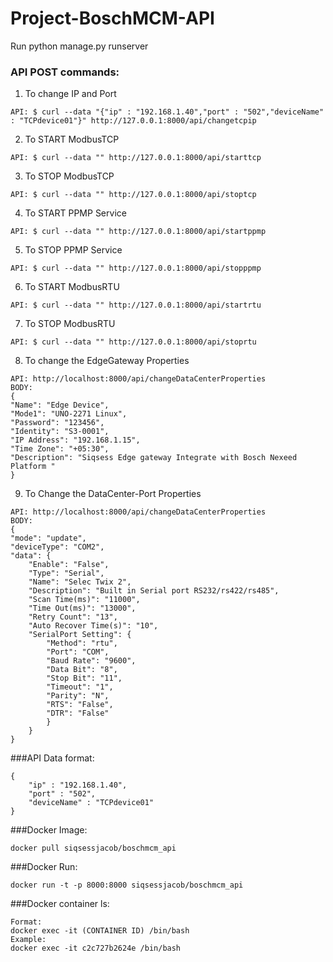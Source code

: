 # Project-BoschMCM-API

Run python manage.py runserver

### API POST commands:
  1. To change IP and Port

    API: $ curl --data "{"ip" : "192.168.1.40","port" : "502","deviceName" : "TCPdevice01"}" http://127.0.0.1:8000/api/changetcpip
  2. To START ModbusTCP

    API: $ curl --data "" http://127.0.0.1:8000/api/starttcp
  3. To STOP ModbusTCP

    API: $ curl --data "" http://127.0.0.1:8000/api/stoptcp
  4. To START PPMP Service

    API: $ curl --data "" http://127.0.0.1:8000/api/startppmp
  5. To STOP PPMP Service

    API: $ curl --data "" http://127.0.0.1:8000/api/stopppmp
  6. To START ModbusRTU

    API: $ curl --data "" http://127.0.0.1:8000/api/startrtu
  7. To STOP ModbusRTU

    API: $ curl --data "" http://127.0.0.1:8000/api/stoprtu
  8. To change the EdgeGateway Properties
     
    API: http://localhost:8000/api/changeDataCenterProperties
    BODY:
    {
    "Name": "Edge Device",
    "Mode1": "UNO-2271 Linux",
    "Password": "123456",
    "Identity": "S3-0001",
    "IP Address": "192.168.1.15",
    "Time Zone": "+05:30",
    "Description": "Siqsess Edge gateway Integrate with Bosch Nexeed Platform "
    }

  9. To Change the DataCenter-Port Properties

    API: http://localhost:8000/api/changeDataCenterProperties
    BODY:
    {
    "mode": "update",
    "deviceType": "COM2",
    "data": {
        "Enable": "False",
        "Type": "Serial",
        "Name": "Selec Twix 2",
        "Description": "Built in Serial port RS232/rs422/rs485",
        "Scan Time(ms)": "11000",
        "Time Out(ms)": "13000",
        "Retry Count": "13",
        "Auto Recover Time(s)": "10",
        "SerialPort Setting": {
            "Method": "rtu",
            "Port": "COM",
            "Baud Rate": "9600",
            "Data Bit": "8",
            "Stop Bit": "11",
            "Timeout": "1",
            "Parity": "N",
            "RTS": "False",
            "DTR": "False"
            }
        }
    }

###API Data format:

    {
        "ip" : "192.168.1.40",
        "port" : "502",
        "deviceName" : "TCPdevice01" 
    }

###Docker Image:
  
    docker pull siqsessjacob/boschmcm_api

###Docker Run:

    docker run -t -p 8000:8000 siqsessjacob/boschmcm_api

###Docker container ls:

    Format:
    docker exec -it (CONTAINER ID) /bin/bash  
    Example:
    docker exec -it c2c727b2624e /bin/bash
